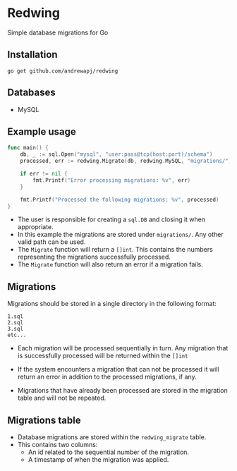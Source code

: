 # Redwing

Simple database migrations for Go

## Installation

```go get github.com/andrewapj/redwing```

## Databases

* MySQL

## Example usage

```go
func main() {
    db, _ := sql.Open("mysql", "user:pass@tcp(host:port)/schema")
    processed, err := redwing.Migrate(db, redwing.MySQL, "migrations/")

    if err != nil {
        fmt.Printf("Error processing migrations: %v", err)
    }

    fmt.Printf("Processed the following migrations: %v", processed)
}

```

* The user is responsible for creating a ```sql.DB``` and closing it when appropriate.
* In this example the migrations are stored under ```migrations/```. Any other valid path can be used.
* The ```Migrate``` function will return a ```[]int```. This contains the numbers representing the migrations
  successfully processed.
* The ```Migrate``` function will also return an error if a migration fails.

## Migrations

Migrations should be stored in a single directory in the following format:

```
1.sql
2.sql
3.sql
etc...
```

* Each migration will be processed sequentially in turn. Any migration that is successfully processed will be returned
  within the ```[]int```

* If the system encounters a migration that can not be processed it will return an error in addition to the processed
  migrations, if any.
  
* Migrations that have already been processed are stored in the migration table and will not be repeated.

## Migrations table

* Database migrations are stored within the ```redwing_migrate``` table.
* This contains two columns:
    * An id related to the sequential number of the migration.
    * A timestamp of when the migration was applied.